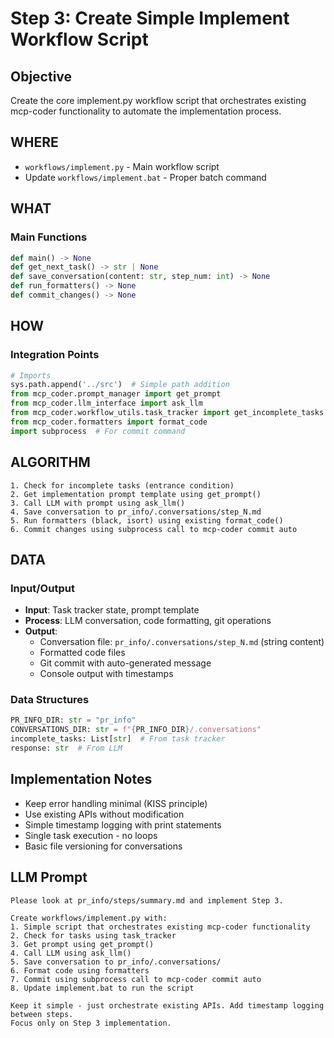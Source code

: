 # Step 3: Create Simple Implement Workflow Script

## Objective
Create the core implement.py workflow script that orchestrates existing mcp-coder functionality to automate the implementation process.

## WHERE
- `workflows/implement.py` - Main workflow script
- Update `workflows/implement.bat` - Proper batch command

## WHAT
### Main Functions
```python
def main() -> None
def get_next_task() -> str | None  
def save_conversation(content: str, step_num: int) -> None
def run_formatters() -> None
def commit_changes() -> None
```

## HOW
### Integration Points
```python
# Imports
sys.path.append('../src')  # Simple path addition
from mcp_coder.prompt_manager import get_prompt
from mcp_coder.llm_interface import ask_llm  
from mcp_coder.workflow_utils.task_tracker import get_incomplete_tasks
from mcp_coder.formatters import format_code
import subprocess  # For commit command
```

## ALGORITHM
```
1. Check for incomplete tasks (entrance condition)
2. Get implementation prompt template using get_prompt()
3. Call LLM with prompt using ask_llm()  
4. Save conversation to pr_info/.conversations/step_N.md
5. Run formatters (black, isort) using existing format_code()
6. Commit changes using subprocess call to mcp-coder commit auto
```

## DATA
### Input/Output
- **Input**: Task tracker state, prompt template
- **Process**: LLM conversation, code formatting, git operations
- **Output**: 
  - Conversation file: `pr_info/.conversations/step_N.md` (string content)
  - Formatted code files  
  - Git commit with auto-generated message
  - Console output with timestamps

### Data Structures
```python
PR_INFO_DIR: str = "pr_info"
CONVERSATIONS_DIR: str = f"{PR_INFO_DIR}/.conversations"
incomplete_tasks: List[str]  # From task tracker
response: str  # From LLM
```

## Implementation Notes
- Keep error handling minimal (KISS principle)
- Use existing APIs without modification
- Simple timestamp logging with print statements
- Single task execution - no loops
- Basic file versioning for conversations

## LLM Prompt  
```
Please look at pr_info/steps/summary.md and implement Step 3.

Create workflows/implement.py with:
1. Simple script that orchestrates existing mcp-coder functionality
2. Check for tasks using task_tracker 
3. Get prompt using get_prompt()
4. Call LLM using ask_llm()
5. Save conversation to pr_info/.conversations/
6. Format code using formatters
7. Commit using subprocess call to mcp-coder commit auto
8. Update implement.bat to run the script

Keep it simple - just orchestrate existing APIs. Add timestamp logging between steps.
Focus only on Step 3 implementation.
```
